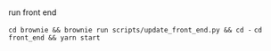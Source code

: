 ###
run front end

`cd brownie && brownie run scripts/update_front_end.py && cd -`
`cd front_end && yarn start`